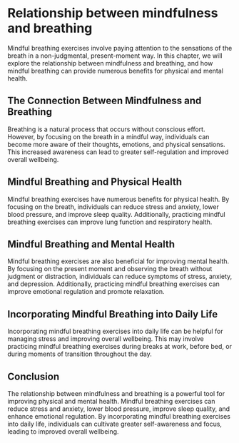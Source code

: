Relationship between mindfulness and breathing
==========================================================================================================

Mindful breathing exercises involve paying attention to the sensations of the breath in a non-judgmental, present-moment way. In this chapter, we will explore the relationship between mindfulness and breathing, and how mindful breathing can provide numerous benefits for physical and mental health.

The Connection Between Mindfulness and Breathing
------------------------------------------------

Breathing is a natural process that occurs without conscious effort. However, by focusing on the breath in a mindful way, individuals can become more aware of their thoughts, emotions, and physical sensations. This increased awareness can lead to greater self-regulation and improved overall wellbeing.

Mindful Breathing and Physical Health
-------------------------------------

Mindful breathing exercises have numerous benefits for physical health. By focusing on the breath, individuals can reduce stress and anxiety, lower blood pressure, and improve sleep quality. Additionally, practicing mindful breathing exercises can improve lung function and respiratory health.

Mindful Breathing and Mental Health
-----------------------------------

Mindful breathing exercises are also beneficial for improving mental health. By focusing on the present moment and observing the breath without judgment or distraction, individuals can reduce symptoms of stress, anxiety, and depression. Additionally, practicing mindful breathing exercises can improve emotional regulation and promote relaxation.

Incorporating Mindful Breathing into Daily Life
-----------------------------------------------

Incorporating mindful breathing exercises into daily life can be helpful for managing stress and improving overall wellbeing. This may involve practicing mindful breathing exercises during breaks at work, before bed, or during moments of transition throughout the day.

Conclusion
----------

The relationship between mindfulness and breathing is a powerful tool for improving physical and mental health. Mindful breathing exercises can reduce stress and anxiety, lower blood pressure, improve sleep quality, and enhance emotional regulation. By incorporating mindful breathing exercises into daily life, individuals can cultivate greater self-awareness and focus, leading to improved overall wellbeing.
